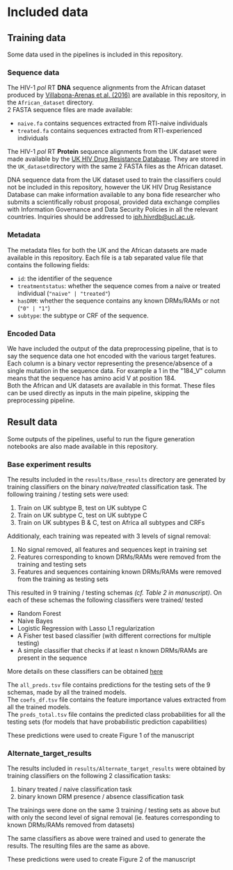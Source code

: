 # Included data

## Training data
Some data used in the pipelines is included in this repository. 

### Sequence data
The HIV-1 *pol* RT **DNA** sequence alignments from the African dataset produced by [Villabona-Arenas et al. (2016)](https://doi.org/10.1097/QAD.0000000000001233) are available in this repository, in the `African_dataset` directory.  
2 FASTA sequence files are made available: 
 - `naive.fa` contains sequences extracted from RTI-naive individuals
 - `treated.fa` contains sequences extracted from RTI-experienced individuals

The HIV-1 *pol* RT **Protein** sequence alignments from the UK dataset were made available by the [UK HIV Drug Resistance Database](https://www.hivrdb.org.uk/). They are stored in the `UK_dataset`directory with the same 2 FASTA files as the African dataset.

DNA sequence data from the UK dataset used to train the classifiers could not be included in this repository, however the UK HIV Drug Resistance Database can make information available to any bona fide researcher who submits a scientifically robust proposal, provided data exchange complies with Information Governance and Data Security Policies in all the relevant countries. Inquiries should be addressed to [iph.hivrdb@ucl.ac.uk](mailto:iph.hivrdb@ucl.ac.uk).
### Metadata
The metadata files for both the UK and the African datasets are made available in this repository. 
Each file is a tab separated value file that contains the following fields:
  - `id`: the identifier of the sequence
  - `treatmentstatus`: whether the sequence comes from a naive or treated individual (`"naive" | "treated"`)
  - `hasDRM`: whether the sequence contains any known DRMs/RAMs or not (`"0" | "1"`)
  - `subtype`: the subtype or CRF of the sequence.

### Encoded Data
We have included the output of the data preprocessing pipeline, that is to say the sequence data one hot encoded with the various target features. 
Each column is a binary vector representing the presence/absence of a single mutation in the sequence data. For example a 1 in the "184_V" column means that the sequence has amino acid V at position 184.  
Both the African and UK datasets are available in this format. These files can be used directly as inputs in the main pipeline, skipping the preprocessing pipeline.

## Result data
Some outputs of the pipelines, useful to run the figure generation notebooks are also made available in this repository. 

### Base experiment results
The results included in the `results/Base_results` directory are generated by training classifiers on the binary *naive/treated* classification task. The following training / testing sets were used: 
  1. Train on UK subtype B, test on UK subtype C
  2. Train on UK subtype C, test on UK subtype C
  3. Train on UK subtypes B & C, test on Africa all subtypes and CRFs

Additionaly, each training was repeated with 3 levels of signal removal:
  1. No signal removed, all features and sequences kept in training set
  2. Features corresponding to known DRMs/RAMs were removed from the training and testing sets
  3. Features and sequences containing known DRMs/RAMs were removed from the training as testing sets

This resulted in 9 training / testing schemas *(cf. Table 2 in manuscript)*.
On each of these schemas the following classifiers were trained/ tested

  - Random Forest
  - Naive Bayes
  - Logistic Regression with Lasso L1 regularization
  - A Fisher test based classifier (with different corrections for multiple testing)
  - A simple classifier that checks if at least n known DRMs/RAMs are present in the sequence

More details on these classifiers can be obtained [here](https://github.com/lucblassel/utils_hiv/blob/master/utils_hiv/utils/learning_utils.py#L48)

The `all_preds.tsv` file contains predictions for the testing sets of the 9 schemas, made by all the trained models.  
The `coefs_df.tsv` file contains the feature importance values extracted from all the trained models.  
The `preds_total.tsv` file contains the predicted class probabilities for all the testing sets (for models that have probabilistic prediction capabilities)

These predictions were used to create Figure 1 of the manuscript

### Alternate_target_results
The results included in `results/Alternate_target_results` were obtained by training classifiers on the following 2 classification tasks: 

  1. binary treated / naive classification task
  2. binary known DRM presence / absence classification task

The trainings were done on the same 3 training / testing sets as above but with only the second level of signal removal (ie. features corresponding to known DRMs/RAMs removed from datasets)

The same classifiers as above were trained and used to generate the results. 
The resulting files are the same as above. 

These predictions were used to create Figure 2 of the manuscript

